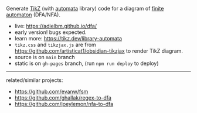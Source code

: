 Generate [TikZ](https://en.wikipedia.org/wiki/PGF/TikZ) (with [automata](https://tikz.dev/library-automata) library) code for a diagram of [finite automaton](https://en.wikipedia.org/wiki/Finite-state_machine) (DFA/NFA).

- live: https://adielbm.github.io/dfa/
- early version! bugs expected.
- learn more: https://tikz.dev/library-automata
- `tikz.css` and `tikzjax.js` are from https://github.com/artisticat1/obsidian-tikzjax to render TikZ diagram.
- source is on `main` branch
- static is on `gh-pages` branch, (run `npm run deploy` to deploy)

___

related/similar projects: 

- https://github.com/evanw/fsm
- https://github.com/ghallak/regex-to-dfa
- https://github.com/joeylemon/nfa-to-dfa